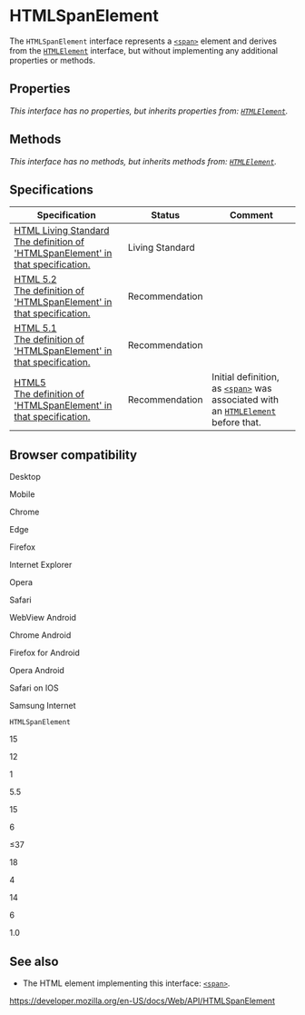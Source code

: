 # HTMLSpanElement

The `HTMLSpanElement` interface represents a [`<span>`](https://developer.mozilla.org/en-US/docs/Web/HTML/Element/span) element and derives from the [`HTMLElement`](htmlelement) interface, but without implementing any additional properties or methods.

## Properties

_This interface has no properties, but inherits properties from: [`HTMLElement`](htmlelement)._

## Methods

_This interface has no methods, but inherits methods from: [`HTMLElement`](htmlelement)._

## Specifications

<table><thead><tr class="header"><th>Specification</th><th>Status</th><th>Comment</th></tr></thead><tbody><tr class="odd"><td><a href="https://html.spec.whatwg.org/multipage/text-level-semantics.html#htmlspanelement">HTML Living Standard<br />
<span class="small">The definition of 'HTMLSpanElement' in that specification.</span></a></td><td><span class="spec-living">Living Standard</span></td><td></td></tr><tr class="even"><td><a href="https://www.w3.org/TR/html52/textlevel-semantics.html#htmlspanelement">HTML 5.2<br />
<span class="small">The definition of 'HTMLSpanElement' in that specification.</span></a></td><td><span class="spec-rec">Recommendation</span></td><td></td></tr><tr class="odd"><td><a href="https://www.w3.org/TR/html51/textlevel-semantics.html#htmlspanelement">HTML 5.1<br />
<span class="small">The definition of 'HTMLSpanElement' in that specification.</span></a></td><td><span class="spec-rec">Recommendation</span></td><td></td></tr><tr class="even"><td><a href="https://www.w3.org/TR/html52/text-level-semantics.html#htmlspanelement">HTML5<br />
<span class="small">The definition of 'HTMLSpanElement' in that specification.</span></a></td><td><span class="spec-rec">Recommendation</span></td><td>Initial definition, as <a href="https://developer.mozilla.org/en-US/docs/Web/HTML/Element/span"><code>&lt;span&gt;</code></a> was associated with an <a href="htmlelement"><code>HTMLElement</code></a> before that.</td></tr></tbody></table>

## Browser compatibility

Desktop

Mobile

Chrome

Edge

Firefox

Internet Explorer

Opera

Safari

WebView Android

Chrome Android

Firefox for Android

Opera Android

Safari on IOS

Samsung Internet

`HTMLSpanElement`

15

12

1

5.5

15

6

≤37

18

4

14

6

1.0

## See also

- The HTML element implementing this interface: [`<span>`](https://developer.mozilla.org/en-US/docs/Web/HTML/Element/span).

<a href="https://developer.mozilla.org/en-US/docs/Web/API/HTMLSpanElement" class="_attribution-link">https://developer.mozilla.org/en-US/docs/Web/API/HTMLSpanElement</a>

